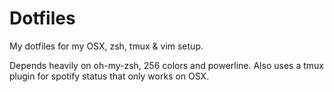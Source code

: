 # Dotfiles
My dotfiles for my OSX, zsh, tmux & vim setup.

Depends heavily on oh-my-zsh, 256 colors and powerline.
Also uses a tmux plugin for spotify status that only works on OSX.
